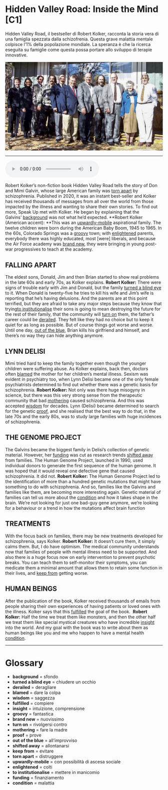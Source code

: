 # Hidden Valley Road: Inside the Mind   [C1]

Hidden Valley Road, il bestseller di Robert Kolker, racconta la storia vera di una famiglia spezzata dalla schizofrenia. Questa grave malattia mentale colpisce l’1% della popolazione mondiale. La speranza è che la ricerca eseguita su famiglie come questa possa portare allo sviluppo di terapie innovative.

![](Hidden%20Valley%20Road%20Inside%20the%20Mind.jpg)

--------------

<div>
<audio controls autoplay>
    <source src="https://raw.githubusercontent.com/dartie/knowledge-base/main/English/SpeakUp/2023-02/Hidden%20Valley%20Road%20Inside%20the%20Mind.mp3" type="audio/mpeg">
</audio>
</div>


Robert Kolker’s non-fiction book Hidden Valley Road tells the story of Don and Mimi Galvin, whose large American family was [torn apart](## "distruggere") by schizophrenia. Published in 2020, it was an instant best-seller and Kolker has received thousands of messages from all over the world from those impacted by the illness and wanting to share their own stories. To find out more, Speak Up met with Kolker. He began by explaining that the Galvins’ [background](## "sfondo") was not what he’d expected.
**Robert Kolker (American accent): **This was an [upwardly-mobile](## "con possibilità di ascesa sociale") aspirational family. The twelve children were born during the American Baby Boom, 1945 to 1965. In the 60s, Colorado Springs was a [groovy](## "fantastica") town; with [enlightened](## "colti") parents, everybody there was highly educated, most [were] liberals, and because the Air Force academy was [brand new](## "nuovissimo"), they were bringing in young post-war progressives to teach at the academy. 

## FALLING APART
The eldest sons, Donald, Jim and then Brian started to show real problems in the late 60s and early 70s, as Kolker explains.
**Robert Kolker:** There were signs of trouble early with Jim and Donald, but the family [turned a blind eye](## "chiudere un occhio") to it. When Donald is twenty-five he tries to kill his wife and Jim’s wife is reporting that he’s having delusions. And the parents are at this point terrified, but they are afraid to take any major steps because they know that trying[to institutionalise](## "mettere in manicomio") their sons is going to mean destroying the future for the rest of their family, that the community will [turn on](## "rivolgersi contro") them, the father’s career could be [derailed](## "deragliare"). They felt like they had no choice but to keep it quiet for as long as possible. But of course things got worse and worse. Until one day, [out of the blue](## "all’improvviso"), Brian kills his girlfriend and himself, and there’s no way they can hide anything anymore. 

## LYNN DELISI
Mimi tried hard to keep the family together even though the younger children were suffering abuse. As Kolker explains, back then, doctors often [blamed](## "dare la colpa") the mother for her children’s mental illness. Sexism was evident in psychiatry too, when Lynn Delisi became one of the only female psychiatrists determined to find out whether there was a genetic basis for schizophrenia.
**Robert Kolker:** Not only was there huge misogyny in science, but there was this very strong sense from the therapeutic community that bad [mothering](## "fare la madre") caused schizophrenia. And this was accepted [wisdom](## "saggezza") for decades. Lynn (Delisi) became determined to search for the genetic [proof](## "prove"), and she realised that the best way to do that, in the late 70s and the early 80s, was to study large families with huge incidences of schizophrenia.

## THE GENOME PROJECT
The Galvins became the biggest family in Delisi’s collection of genetic material. However, her [funding](## "finanziamento") was cut as research trends [shifted away](## "allontanarsi") from families. The Human Genome Project, launched in 1990, used individual donors to generate the first sequence of the human genome. It was hoped that it would reveal one defective gene that caused schizophrenia. It did not.
**Robert Kolker:** The Human Genome Project led to the identification of more than a hundred genetic mutations that might have something to do with schizophrenia. And so, families like the Galvins and families like them, are becoming more interesting again. Genetic material of families can tell us more about the [condition](## "malattia") and how it takes shape in the brain. We’re not looking for just one bad-guy gene anymore, we’re looking for a behaviour or a trend in how the mutations affect brain function

## TREATMENTS
With the focus back on families, there may be new treatments developed for schizophrenia, says Kolker.
**Robert Kolker:** It doesn’t cure them, it simply calms them. But, I do have optimism. The medical community understands now that families of people with mental illness need to be supported. And also there is a huge focus now on early intervention to prevent psychotic breaks. You can teach them to self-monitor their symptoms, you can medicate them a minimal amount that allows them to retain some function in their lives, and [keep from](## "evitare") getting worse.

## HUMAN BEINGS
After the publication of the book, Kolker received thousands of emails from people sharing their own experiences of having patients or loved ones with the illness. Kolker says that this [fulfilled](## "compiere") the goal of the book. 
**Robert Kolker:** Half the time we treat them like monsters, and then the other half we treat them like special mystical creatures who have incredible [insight](## "intuizione, comprensione") into the world. And my goal with the book was to write about them as human beings like you and me who happen to have a mental health [condition](## "malattia"). 
 

--------------

<div style = "display:block; clear:both; page-break-after:always;"></div>

# Glossary
* **background** = sfondo
* **turned a blind eye** = chiudere un occhio
* **derailed** = deragliare
* **blamed** = dare la colpa
* **wisdom** = saggezza
* **fulfilled** = compiere
* **insight** = intuizione, comprensione
* **groovy** = fantastica
* **brand new** = nuovissimo
* **turn on** = rivolgersi contro
* **mothering** = fare la madre
* **proof** = prove
* **out of the blue** = all’improvviso
* **shifted away** = allontanarsi
* **keep from** = evitare
* **torn apart** = distruggere
* **upwardly-mobile** = con possibilità di ascesa sociale
* **enlightened** = colti
* **to institutionalise** = mettere in manicomio
* **funding** = finanziamento
* **condition** = malattia
